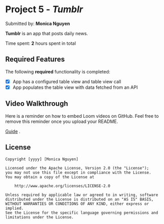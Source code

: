 # Project 5 - *Tumblr*

Submitted by: **Monica Nguyen**

**Tumblr** is an app that posts daily news.

Time spent: **2** hours spent in total

## Required Features

The following **required** functionality is completed:

- [x] App has a configured table view and table view call
- [x] App populates the table view with data fetched from an API

## Video Walkthrough

Here is a reminder on how to embed Loom videos on GitHub. Feel free to remove this reminder once you upload your README. 

[Guide]([https://www.youtube.com/watch?v=GA92eKlYio4](https://www.loom.com/share/5da5d69887d64130852002634e365fec)) .

## License

    Copyright [yyyy] [Monica Nguyen]

    Licensed under the Apache License, Version 2.0 (the "License");
    you may not use this file except in compliance with the License.
    You may obtain a copy of the License at

        http://www.apache.org/licenses/LICENSE-2.0

    Unless required by applicable law or agreed to in writing, software
    distributed under the License is distributed on an "AS IS" BASIS,
    WITHOUT WARRANTIES OR CONDITIONS OF ANY KIND, either express or implied.
    See the License for the specific language governing permissions and
    limitations under the License.
